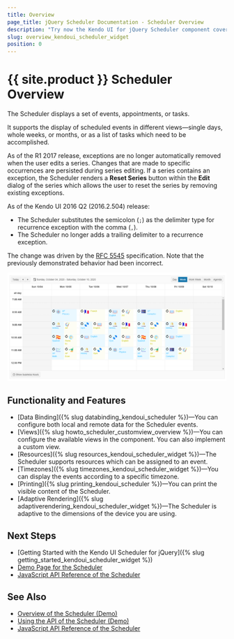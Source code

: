 ```yaml
---
title: Overview
page_title: jQuery Scheduler Documentation - Scheduler Overview
description: "Try now the Kendo UI for jQuery Scheduler component covering everything from data binding and resources to templates."
slug: overview_kendoui_scheduler_widget
position: 0
---
```


# {{ site.product }} Scheduler Overview

The Scheduler displays a set of events, appointments, or tasks.

It supports the display of scheduled events in different views&mdash;single days, whole weeks, or months, or as a list of tasks which need to be accomplished.

As of the R1 2017 release, exceptions are no longer automatically removed when the user edits a series. Changes that are made to specific occurrences are persisted during series editing. If a series contains an exception, the Scheduler renders a **Reset Series** button within the **Edit** dialog of the series which allows the user to reset the series by removing existing exceptions.

As of the Kendo UI 2016 Q2 (2016.2.504) release:
* The Scheduler substitutes the semicolon (`;`) as the delimiter type for recurrence exception with the comma (`,`).
* The Scheduler no longer adds a trailing delimiter to a recurrence exception.

The change was driven by the [RFC 5545](http://tools.ietf.org/html/rfc5545#page-120) specification. Note that the previously demonstrated behavior had been incorrect.

![Kendo UI for jQuery Scheduler Overview](scheduler-overview.png)

## Functionality and Features

* [Data Binding]({% slug databinding_kendoui_scheduler %})&mdash;You can configure both local and remote data for the Scheduler events.
* [Views]({% slug howto_scheduler_customview_overview %})&mdash;You can configure the available views in the component. You can also implement a custom view.
* [Resources]({% slug resources_kendoui_scheduler_widget %})&mdash;The Scheduler supports resources which can be assigned to an event.
* [Timezones]({% slug timezones_kendoui_scheduler_widget %})&mdash;You can display the events according to a specific timezone.
* [Printing]({% slug printing_kendoui_scheduler %})&mdash;You can print the visible content of the Scheduler.
* [Adaptive Rendering]({% slug adaptiverendering_kendoui_scheduler_widget %})&mdash;The Scheduler is adaptive to the dimensions of the device you are using.

## Next Steps 

* [Getting Started with the Kendo UI Scheduler for jQuery]({% slug getting_started_kendoui_scheduler_widget %})
* [Demo Page for the Scheduler](https://demos.telerik.com/kendo-ui/scheduler/index)
* [JavaScript API Reference of the Scheduler](/api/javascript/ui/scheduler)

## See Also

* [Overview of the Scheduler (Demo)](https://demos.telerik.com/kendo-ui/scheduler/index)
* [Using the API of the Scheduler (Demo)](https://demos.telerik.com/kendo-ui/scheduler/api)
* [JavaScript API Reference of the Scheduler](/api/javascript/ui/scheduler)
